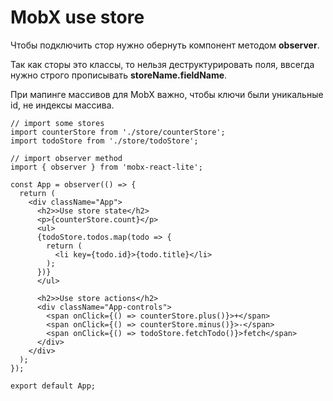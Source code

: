 # MobX use store

Чтобы подключить стор нужно обернуть компонент методом **observer**.

Так как сторы это классы, то нельзя деструктурировать поля, ввсегда нужно строго прописывать **storeName.fieldName**.

При мапинге массивов для MobX важно, чтобы ключи были уникальные id, не индексы массива.

```tsx
// import some stores
import counterStore from './store/counterStore';
import todoStore from './store/todoStore';

// import observer method
import { observer } from 'mobx-react-lite';

const App = observer(() => {
  return (
    <div className="App">
      <h2>>Use store state</h2>
      <p>{counterStore.count}</p>
      <ul>
      {todoStore.todos.map(todo => {
        return (
          <li key={todo.id}>{todo.title}</li>
        );
      })}
      </ul>

      <h2>>Use store actions</h2>
      <div className="App-controls">
        <span onClick={() => counterStore.plus()}>+</span>
        <span onClick={() => counterStore.minus()}>-</span>
        <span onClick={() => todoStore.fetchTodo()}>fetch</span>
      </div>
    </div>
  );
});

export default App;
```
